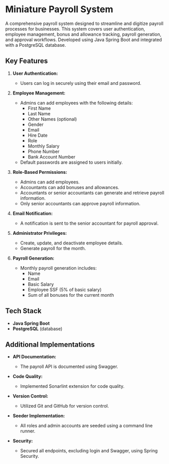 # Miniature Payroll System

A comprehensive payroll system designed to streamline and digitize payroll processes for businesses. This system covers user authentication, employee management, bonus and allowance tracking, payroll generation, and approval workflows. Developed using Java Spring Boot and integrated with a PostgreSQL database.

## Key Features

1. **User Authentication:**
   - Users can log in securely using their email and password.

2. **Employee Management:**
   - Admins can add employees with the following details:
     - First Name
     - Last Name
     - Other Names (optional)
     - Gender
     - Email
     - Hire Date
     - Role
     - Monthly Salary
     - Phone Number
     - Bank Account Number
   - Default passwords are assigned to users initially.

3. **Role-Based Permissions:**
   - Admins can add employees.
   - Accountants can add bonuses and allowances.
   - Accountants or senior accountants can generate and retrieve payroll information.
   - Only senior accountants can approve payroll information.

4. **Email Notification:**
   - A notification is sent to the senior accountant for payroll approval.

5. **Administrator Privileges:**
   - Create, update, and deactivate employee details.
   - Generate payroll for the month.

6. **Payroll Generation:**
   - Monthly payroll generation includes:
     - Name
     - Email
     - Basic Salary
     - Employee SSF (5% of basic salary)
     - Sum of all bonuses for the current month

## Tech Stack

- **Java Spring Boot**
- **PostgreSQL** (database)

## Additional Implementations

- **API Documentation:**
  - The payroll API is documented using Swagger.

- **Code Quality:**
  - Implemented Sonarlint extension for code quality.

- **Version Control:**
  - Utilized Git and GitHub for version control.

- **Seeder Implementation:**
  - All roles and admin accounts are seeded using a command line runner.

- **Security:**
  - Secured all endpoints, excluding login and Swagger, using Spring Security.
